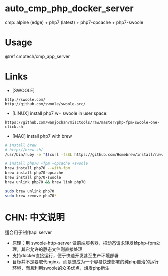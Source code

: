 # auto_cmp_php_docker_server
cmp: alpine (edge) + php7 (latest) + php7-opcache + php7-swoole

# Usage

@ref cmptech/cmp_app_server

# Links

* [SWOOLE]
```
http://swoole.com/
http://github.com/swoole/swoole-src/
```

* [LINUX] install php7 w+ swoole in user space:
```
https://github.com/wanjochan/misctools/raw/master/php-fpm-swoole-one-click.sh
```

* [MAC] install php7 with brew
```bash
# install brew
# http://brew.sh/
/usr/bin/ruby -e "$(curl -fsSL https://github.com/Homebrew/install/raw/master/install)"

# install php70 +fpm +opcache +swoole
brew install php70 --with-fpm
brew install php70-opcache
brew install php70-swoole
brew unlink php70 && brew link php70

sudo brew unlink php70
sudo brew remove php70*
```

# CHN: 中文说明
适合用于制作api server
* 原理：用 swoole-http-server 做前端服务器，把动态请求转发给php-fpm处理，其它允许的静态文件则直接处理
* 支持docker直接运行，便于快速开发甚至生产环境部署
* 目标并不是要取代nginx，而是想成为一个容易快速部署的纯php自治的运行环境，而且利用swoole的众多优点，焕发php新生
